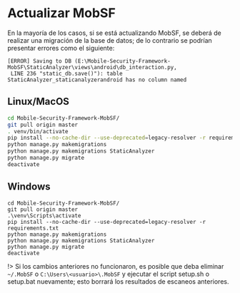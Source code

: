 # Actualizar MobSF

En la mayoría de los casos, si se está actualizando MobSF, se deberá de realizar una migración de la base de datos; de lo contrario se podrían presentar errores como el siguiente:

```
[ERROR] Saving to DB (E:\Mobile-Security-Framework-MobSF\StaticAnalyzer\views\android\db_interaction.py,
 LINE 236 "static_db.save()"): table StaticAnalyzer_staticanalyzerandroid has no column named 
```

## Linux/MacOS

```bash
cd Mobile-Security-Framework-MobSF/
git pull origin master
. venv/bin/activate
pip install --no-cache-dir --use-deprecated=legacy-resolver -r requirements.txt
python manage.py makemigrations
python manage.py makemigrations StaticAnalyzer
python manage.py migrate
deactivate
```

## Windows

```batch
cd Mobile-Security-Framework-MobSF/
git pull origin master
.\venv\Scripts\activate
pip install --no-cache-dir --use-deprecated=legacy-resolver -r requirements.txt
python manage.py makemigrations
python manage.py makemigrations StaticAnalyzer
python manage.py migrate
deactivate
```

!> Si los cambios anteriores no funcionaron, es posible que deba eliminar `~/.MobSF` o `C:\Users\<usuario>\.MobSF` y ejecutar el script setup.sh o setup.bat nuevamente; esto borrará los resultados de escaneos anteriores.
